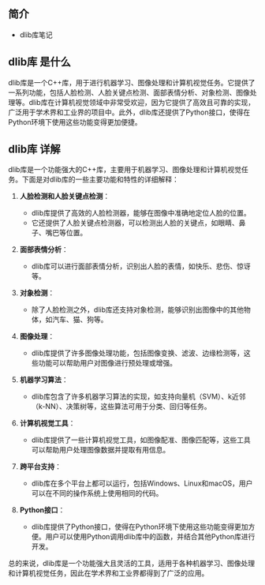 ## 简介

+ dlib库笔记

## dlib库 是什么

dlib库是一个C++库，用于进行机器学习、图像处理和计算机视觉任务。它提供了一系列功能，包括人脸检测、人脸关键点检测、面部表情分析、对象检测、图像处理等。dlib库在计算机视觉领域中非常受欢迎，因为它提供了高效且可靠的实现，广泛用于学术界和工业界的项目中。此外，dlib库还提供了Python接口，使得在Python环境下使用这些功能变得更加便捷。

## dlib库 详解

dlib库是一个功能强大的C++库，主要用于机器学习、图像处理和计算机视觉任务。下面是对dlib库的一些主要功能和特性的详细解释：

1. **人脸检测和人脸关键点检测**：
   - dlib库提供了高效的人脸检测器，能够在图像中准确地定位人脸的位置。
   - 它还提供了人脸关键点检测器，可以检测出人脸的关键点，如眼睛、鼻子、嘴巴等位置。

2. **面部表情分析**：
   - dlib库可以进行面部表情分析，识别出人脸的表情，如快乐、悲伤、惊讶等。

3. **对象检测**：
   - 除了人脸检测之外，dlib库还支持对象检测，能够识别出图像中的其他物体，如汽车、猫、狗等。

4. **图像处理**：
   - dlib库提供了许多图像处理功能，包括图像变换、滤波、边缘检测等，这些功能可以帮助用户对图像进行预处理或增强。

5. **机器学习算法**：
   - dlib库包含了许多机器学习算法的实现，如支持向量机（SVM）、k近邻（k-NN）、决策树等，这些算法可用于分类、回归等任务。

6. **计算机视觉工具**：
   - dlib库提供了一些计算机视觉工具，如图像配准、图像匹配等，这些工具可以帮助用户处理图像数据并提取有用信息。

7. **跨平台支持**：
   - dlib库在多个平台上都可以运行，包括Windows、Linux和macOS，用户可以在不同的操作系统上使用相同的代码。

8. **Python接口**：
   - dlib库提供了Python接口，使得在Python环境下使用这些功能变得更加方便。用户可以使用Python调用dlib库中的函数，并结合其他Python库进行开发。

总的来说，dlib库是一个功能强大且灵活的工具，适用于各种机器学习、图像处理和计算机视觉任务，因此在学术界和工业界都得到了广泛的应用。